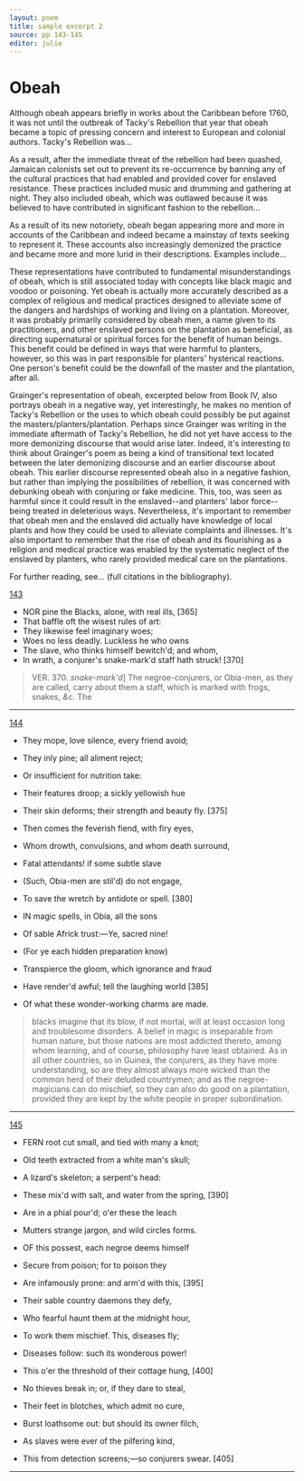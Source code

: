```yaml
---
layout: poem
title: sample excerpt 2
source: pp 143-145
editor: julie
---
```



# Obeah

Although obeah appears briefly in works about the Caribbean before 1760, it was not until the outbreak of Tacky's Rebellion that year that obeah became a topic of pressing concern and interest to European and colonial authors. Tacky's Rebellion was...

As a result, after the immediate threat of the rebellion had been quashed, Jamaican colonists set out to prevent its re-occurrence by banning any of the cultural practices that had enabled and provided cover for enslaved resistance. These practices included music and drumming and gathering at night. They also included obeah, which was outlawed because it was believed to have contributed in significant fashion to the rebellion...

As a result of its new notoriety, obeah began appearing more and more in accounts of the Caribbean and indeed became a mainstay of texts seeking to represent it. These accounts also increasingly demonized the practice and became more and more lurid in their descriptions. Examples include...

These representations have contributed to fundamental misunderstandings of obeah, which is still associated today with concepts like black magic and voodoo or poisoning. Yet obeah is actually more accurately described as a complex of religious and medical practices designed to alleviate some of the dangers and hardships of working and living on a plantation. Moreover, it was probably primarily considered by obeah men, a name given to its practitioners, and other enslaved persons on the plantation as beneficial, as directing supernatural or spiritual forces for the benefit of human beings. This benefit could be defined in ways that were harmful to planters, however, so this was in part responsible for planters' hysterical reactions. One person's benefit could be the downfall of the master and the plantation, after all. 

Grainger's representation of obeah, excerpted below from Book IV, also portrays obeah in a negative way, yet interestingly, he makes no mention of Tacky's Rebellion or the uses to which obeah could possibly be put against the masters/planters/plantation. Perhaps since Grainger was writing in the immediate aftermath of Tacky's Rebellion, he did not yet have access to the more demonizing discourse that would arise later. Indeed, it's interesting to think about Grainger's poem as being a kind of transitional text located between the later demonizing discourse and an earlier discourse about obeah. This earlier discourse represented obeah also in a negative fashion, but rather than implying the possibilities of rebellion, it was concerned with debunking obeah with conjuring or fake medicine. This, too, was seen as harmful since it could result in the enslaved--and planters' labor force--being treated in deleterious ways. Nevertheless, it's important to remember that obeah men and the enslaved did actually have knowledge of local plants and how they could be used to alleviate complaints and illnesses. It's also important to remember that the rise of obeah and its flourishing as a religion and medical practice was enabled by the systematic neglect of the enslaved by planters, who rarely provided medical care on the plantations.  

For further reading, see... (full citations in the bibliography).


[143]()

- NOR pine the Blacks, alone, with real ills, [365]
- That baffle oft the wisest rules of art:
- They likewise feel imaginary woes;
- Woes no less deadly. Luckless he who owns
- The slave, who thinks himself bewitch'd; and whom,
- In wrath, a conjurer's snake-mark'd staff hath struck! [370]

> VER. 370. *snake-mark'd*\] The negroe-conjurers, or Obia-men, as they are called, carry about them a staff, which is marked with frogs, snakes, *&c.* The

---

[144]()

- They mope, love silence, every friend avoid;
- They inly pine; all aliment reject;
- Or insufficient for nutrition take:
- Their features droop; a sickly yellowish hue
- Their skin deforms; their strength and beauty fly. [375]
- Then comes the feverish fiend, with firy eyes,
- Whom drowth, convulsions, and whom death surround,
- Fatal attendants! if some subtle slave
- (Such, Obia-men are stil'd) do not engage,
- To save the wretch by antidote or spell. [380]

- IN magic spells, in Obia, all the sons
- Of sable Africk trust:—Ye, sacred nine!
- (For ye each hidden preparation know)
- Transpierce the gloom, which ignorance and fraud
- Have render'd awful; tell the laughing world [385]
- Of what these wonder-working charms are made.

> blacks imagine that its blow, if not mortal, will at least occasion long and troublesome disorders. A belief in magic is inseparable from human nature, but those nations are most addicted thereto, among whom learning, and of course, philosophy have least obtained. As in all other countries, so in Guinea, the conjurers, as they have more understanding, so are they almost always more wicked than the common herd of their deluded countrymen; and as the negroe-magicians can do mischief, so they can also do good on a plantation, provided they are kept by the white people in proper subordination.

---

[145]()

- FERN root cut small, and tied with many a knot;
- Old teeth extracted from a white man's skull;
- A lizard's skeleton; a serpent's head:
- These mix'd with salt, and water from the spring, [390]
- Are in a phial pour'd; o'er these the leach
- Mutters strange jargon, and wild circles forms.

- OF this possest, each negroe deems himself
- Secure from poison; for to poison they
- Are infamously prone: and arm'd with this, [395]
- Their sable country daemons they defy,
- Who fearful haunt them at the midnight hour,
- To work them mischief. This, diseases fly;
- Diseases follow: such its wonderous power!
- This o'er the threshold of their cottage hung, [400]
- No thieves break in; or, if they dare to steal,
- Their feet in blotches, which admit no cure,
- Burst loathsome out: but should its owner filch,
- As slaves were ever of the pilfering kind,
- This from detection screens;—so conjurers swear. [405]

---

